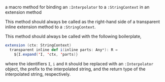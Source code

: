 a macro method for binding an `:Interpolator` to a `:StringContext` in an extension method

This method should always be called as the right-hand side of a transparent inline extension method to a
`:StringContext`.

This method should always be called with the following boilerplate,
```scala
extension (ctx: StringContext)
  transparent inline def i(inline parts: Any*): R =
    ${I.expand('I, 'ctx, 'parts)}
```
where the identifiers `I`, `i` and `R` should be replaced with an `:Interpolator` object, the prefix to the
interpolated string, and the return type of the interpolated string, respectively.